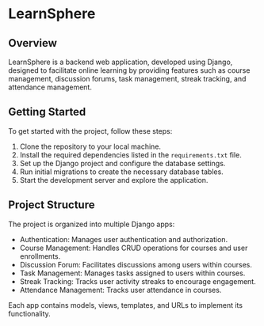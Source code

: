 # LearnSphere

## Overview

LearnSphere is a backend web application, developed using Django, designed to facilitate online learning by providing features such as course management, discussion forums, task management, streak tracking, and attendance management.

## Getting Started

To get started with the project, follow these steps:

1. Clone the repository to your local machine.
2. Install the required dependencies listed in the `requirements.txt` file.
3. Set up the Django project and configure the database settings.
4. Run initial migrations to create the necessary database tables.
5. Start the development server and explore the application.

## Project Structure

The project is organized into multiple Django apps:

- Authentication: Manages user authentication and authorization.
- Course Management: Handles CRUD operations for courses and user enrollments.
- Discussion Forum: Facilitates discussions among users within courses.
- Task Management: Manages tasks assigned to users within courses.
- Streak Tracking: Tracks user activity streaks to encourage engagement.
- Attendance Management: Tracks user attendance in courses.

Each app contains models, views, templates, and URLs to implement its functionality.

